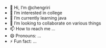- 👋 Hi, I’m @chengriri
- 👀 I’m interested in college
- 🌱 I’m currently learning java
- 💞️ I’m looking to collaborate on various things
- 📫 How to reach me ...
- 😄 Pronouns: ...
- ⚡ Fun fact: ...

<!---
chengriri/chengriri is a ✨ special ✨ repository because its `README.md` (this file) appears on your GitHub profile.
You can click the Preview link to take a look at your changes.
--->
